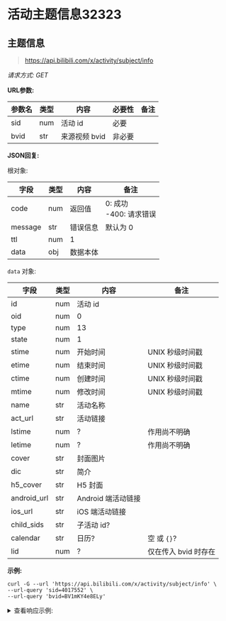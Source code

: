 # 活动主题信息32323
## 主题信息

> https://api.bilibili.com/x/activity/subject/info

*请求方式: GET*

**URL参数:**

| 参数名 | 类型 | 内容 | 必要性 | 备注 |
| - | - | - | - | - |
| sid | num | 活动 id | 必要 |   |
| bvid | str | 来源视频 bvid | 非必要 | |

**JSON回复:**

根对象:

| 字段 | 类型 | 内容 | 备注 |
| - | - | - | - |
| code | num | 返回值 | 0: 成功<br />-400: 请求错误 |
| message | str | 错误信息 | 默认为 0 |
| ttl | num | 1 |   |
| data | obj | 数据本体 |   |

`data` 对象:

| 字段 | 类型 | 内容 | 备注 |
| - | - | - | - |
| id | num | 活动 id |  |
| oid | num | 0 |  |
| type | num | 13 |  |
| state | num | 1 |  |
| stime | num | 开始时间 | UNIX 秒级时间戳 |
| etime | num | 结束时间 | UNIX 秒级时间戳 |
| ctime | num | 创建时间 | UNIX 秒级时间戳 |
| mtime | num | 修改时间 | UNIX 秒级时间戳 |
| name | str | 活动名称 |  |
| act_url | str | 活动链接 |  |
| lstime | num | ? | 作用尚不明确 |
| letime | num | ? | 作用尚不明确 |
| cover | str | 封面图片 |  |
| dic | str | 简介 |  |
| h5_cover | str | H5 封面 |  |
| android_url | str | Android 端活动链接 |  |
| ios_url | str | iOS 端活动链接 |  |
| child_sids | str | 子活动 id? |  |
| calendar | str | 日历? | 空 或 `{}`? |
| lid | num | ? | 仅在传入 bvid 时存在 |

**示例:**

```shell
curl -G --url 'https://api.bilibili.com/x/activity/subject/info' \
--url-query 'sid=4017552' \
--url-query 'bvid=BV1mKY4e8ELy'
```

<details>
<summary>查看响应示例:</summary>

```json
{
  "code": 0,
  "message": "0",
  "ttl": 1,
  "data": {
    "id": 4017552,
    "oid": 0,
    "type": 13,
    "state": 1,
    "stime": 1720540800,
    "etime": 1728575999,
    "ctime": 1720439769,
    "mtime": 1720591285,
    "name": "科技猎手2024第2季",
    "act_url": "https://www.bilibili.com/blackboard/era/kejilieshou2PC.html",
    "lstime": 1720540800,
    "letime": 1728575999,
    "cover": "https://i0.hdslb.com/bfs/activity-plat/static/98bc38873cc71e154019070975cd20a0/fLOEOStVUV.jpg",
    "dic": "科技猎手召集中！投稿赢奖金>>",
    "h5_cover": "https://i0.hdslb.com/bfs/activity-plat/static/98bc38873cc71e154019070975cd20a0/PTIFsXkV0o.jpg",
    "android_url": "https://www.bilibili.com/blackboard/era/kejilieshou2H5.html",
    "ios_url": "https://www.bilibili.com/blackboard/era/kejilieshou2H5.html",
    "child_sids": "",
    "calendar": "",
    "lid": 294258214
  }
}
```

</details>
